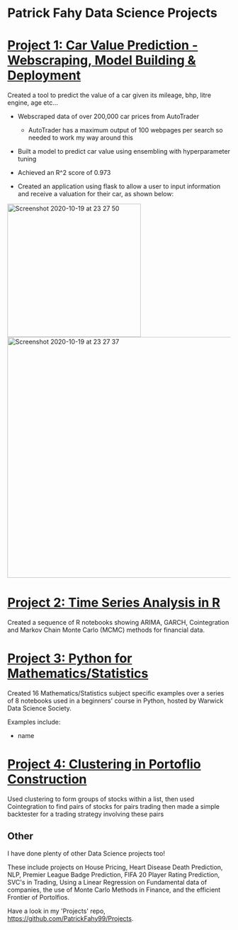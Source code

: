 # Patrick Fahy Data Science Projects

# [Project 1: Car Value Prediction - Webscraping, Model Building & Deployment](https://github.com/PatrickFahy99/Projects/tree/master/Non-Finance/Car_Project)

Created a tool to predict the value of a car given its mileage, bhp, litre engine, age etc...

* Webscraped data of over 200,000 car prices from AutoTrader
  * AutoTrader has a maximum output of 100 webpages per search so needed to work my way around this

* Built a model to predict car value using ensembling with hyperparameter tuning
 * Achieved an R^2 score of 0.973

* Created an application using flask to allow a user to input information and receive a valuation for their car, as shown below:

<img width="301" alt="Screenshot 2020-10-19 at 23 27 50" src="https://user-images.githubusercontent.com/58711701/96518435-d3890780-1262-11eb-8803-0be88d7754fb.png">
<img width="544" alt="Screenshot 2020-10-19 at 23 27 37" src="https://user-images.githubusercontent.com/58711701/96518436-d4219e00-1262-11eb-90d4-5c1da4b58c56.png">
 

# [Project 2: Time Series Analysis in R](https://github.com/PatrickFahy99/Projects/tree/master/Finance/Time%20Series%20Analysis%20R)

Created a sequence of R notebooks showing ARIMA, GARCH, Cointegration and Markov Chain Monte Carlo (MCMC) methods for financial data.

# [Project 3: Python for Mathematics/Statistics](https://github.com/PatrickFahy99/WDSS-Teaching-MathStat)

Created 16 Mathematics/Statistics subject specific examples over a series of 8 notebooks used in a beginners' course in Python, hosted by Warwick Data Science Society.

Examples include:
* name


# [Project 4: Clustering in Portoflio Construction](https://github.com/PatrickFahy99/Projects/blob/master/Finance/Cluster%20Portfolio%20Construction.ipynb)

Used clustering to form groups of stocks within a list, then used Cointegration to find pairs of stocks for pairs trading then made a simple backtester for a trading strategy involving these pairs 


## Other

I have done plenty of other Data Science projects too! 

These include projects on House Pricing, Heart Disease Death Prediction, NLP, Premier League Badge Prediction, FIFA 20 Player Rating Prediction, SVC's in Trading, Using a Linear Regression on Fundamental data of companies, the use of Monte Carlo Methods in Finance, and the efficient Frontier of Portolfios.

Have a look in my 'Projects' repo, https://github.com/PatrickFahy99/Projects.
